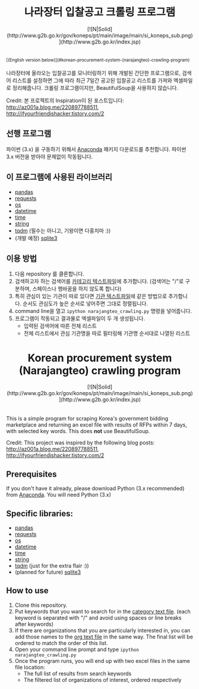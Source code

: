 # <center>나라장터 입찰공고 크롤링 프로그램</center>
<center>[![N|Solid](http://www.g2b.go.kr/gov/koneps/pt/main/image/main/si_koneps_sub.png)](http://www.g2b.go.kr/index.jsp)</center><br><br>
<sub>[(English version below)](#korean-procurement-system-(narajangteo)-crawling-program) </sub><br><br>
나라장터에 올라오는 입찰공고를 모니터링하기 위해 개발된 간단한 프로그램으로, 검색어 리스트를 설정하면 그에 따라 최근 7일간 공고된 입찰공고 리스트를 가져와 엑셀파일로 정리해줍니다. 크롤링 프로그램이지만, BeautifulSoup을 사용하지 않습니다. 

Credit: 본 프로젝트의 Inspiration이 된 포스트입니다: http://az001a.blog.me/220897788511, http://ifyourfriendishacker.tistory.com/2

## 선행 프로그램
파이썬 (3.x) 을 구동하기 위해서 [Anaconda](https://www.continuum.io/downloads) 패키지 다운로드를 추천합니다. 파이썬 3.x 버전을 받아야 문제없이 작동됩니다. 

## 이 프로그램에 사용된 라이브러리
- [pandas](http://pandas.pydata.org/pandas-docs/stable/) 
- [requests](http://docs.python-requests.org/en/master/) 
- [os](https://docs.python.org/2/library/os.html) 
- [datetime](https://docs.python.org/2/library/datetime.html) 
- [time](https://docs.python.org/2/library/time.html) 
- [string](https://docs.python.org/2/library/string.html) 
- [tqdm](https://pypi.python.org/pypi/tqdm) (필수는 아니고, 기왕이면 다홍치마 :))
- (개발 예정) [sqlite3](https://docs.python.org/3/library/sqlite3.html) 

## 이용 방법
1. 다음 repository 를 클론합니다. 
2. 검색하고자 하는 검색어를 [카테고리 텍스트파일](\category.txt)에 추가합니다. (검색어는 "/"로 구분하며, 스페이스나 행바꿈을 하지 않도록 합니다)
3. 특히 관심이 있는 기관이 따로 있다면 [기관 텍스트파일](\orgs.txt)에 같은 방법으로 추가합니다. 순서도 관심도가 높은 순서로 넣어주면 그대로 정렬됩니다. 
4. command line을 열고 `ipython narajangteo_crawling.py` 명령을 넣어줍니다. 
5. 프로그램이 작동되고 결과물로 엑셀파일이 두 개 생성됩니다. 
	- 입력된 검색어에 따른 전체 리스트
	- 전체 리스트에서 관심 기관명을 따로 필터링해 기관명 순서대로 나열된 리스트

# <center>Korean procurement system (Narajangteo) crawling program</center>
<center>[![N|Solid](http://www.g2b.go.kr/gov/koneps/pt/main/image/main/si_koneps_sub.png)](http://www.g2b.go.kr/index.jsp)</center><br><br>
This is a simple program for scraping Korea's government bidding marketplace and returning an excel file with results of RFPs within 7 days, with selected key words. This does <b>not</b> use BeautifulSoup. 

Credit: This project was inspired by the following blog posts: http://az001a.blog.me/220897788511, http://ifyourfriendishacker.tistory.com/2

## Prerequisites

If you don't have it already, please download Python (3.x recommended) from [Anaconda](https://www.continuum.io/downloads). 
You will need Python (3.x)

## Specific libraries: 
- [pandas](http://pandas.pydata.org/pandas-docs/stable/) 
- [requests](http://docs.python-requests.org/en/master/) 
- [os](https://docs.python.org/2/library/os.html) 
- [datetime](https://docs.python.org/2/library/datetime.html) 
- [time](https://docs.python.org/2/library/time.html) 
- [string](https://docs.python.org/2/library/string.html) 
- [tqdm](https://pypi.python.org/pypi/tqdm) (just for the extra flair :))
- (planned for future) [sqlite3](https://docs.python.org/3/library/sqlite3.html) 

## How to use
1. Clone this repository.  
2. Put keywords that you want to search for in the [category text file](\category.txt). (each keyword is separated with "/" and avoid using spaces or line breaks after keywords)
3. If there are organizations that you are particularly interested in, you can add those names to the [org text file](\orgs.txt) in the same way. The final list will be ordered to match the order of this list.  
4. Open your command line prompt and type `ipython narajangteo_crawling.py` 
5. Once the program runs, you will end up with two excel files in the same file location: 
	- The full list of results from search keywords
	- The filtered list of organizations of interest, ordered respectively

